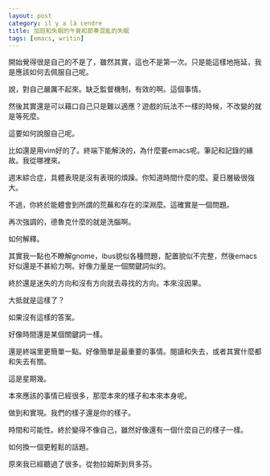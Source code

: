 ```yaml
---
layout: post
category: il y a là cendre
title: 加班和失眠的午覺和節奏混亂的失眠
tags: [emacs, writin]
---
```


開始覺得很是自己的不是了，雖然其實，這也不是第一次。只是能這樣地拖延，我是應該如何去佩服自己呢。

說，對自己嚴厲不起來。缺乏監督機制，有效的啊。這個事情。

然後其實還是可以藉口自己只是難以適應？遊戲的玩法不一樣的時候，不改變的就是等死麼。

這要如何說服自己呢。

比如還是用vim好的了。終端下能解決的，為什麼要emacs呢。筆記和記錄的緣故。我從哪裡來。

週末綜合症，具體表現是沒有表現的煩躁。你知道時間什麼的麼。夏日層級很強大。

不過，你終於能體會到所謂的荒蕪和存在的深淵麼。這確實是一個問題。

再次強調的，德魯克什麼的就是洗腦啊。

如何解釋。

其實我一點也不瞭解gnome，ibus貌似各種問題，配置貌似不完整，然後emacs好似還是不甚給力啊。好像力量是一個關鍵詞似的。

終於還是迷失的方向和沒有方向就去尋找的方向。本來沒因果。

大抵就是這樣了？

如果沒有這樣的答案。

好像時間還是某個關鍵詞一樣。

還是終端里更簡單一點。好像簡單是最重要的事情。閱讀和失去，或者其實什麼都和失去有關。

這是星期幾。

本來應該的事情已經很多，那麼本來的樣子和本來本身呢。

做到和實現。我們的樣子還是你的樣子。

時間和可能性。終於變得不像自己，雖然好像還有一個什麼自己的樣子一樣。

如何換一個更輕鬆的話題。

原來我已經聽過了很多。從勃拉姆斯到貝多芬。

<!-- more -->
